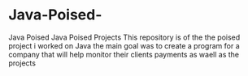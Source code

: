 # Java-Poised-
Java Poised Java Poised Projects
This repository is of the the poised project i worked on Java
the main goal was to create a program for a company that will help monitor their clients payments as waell as the projects
